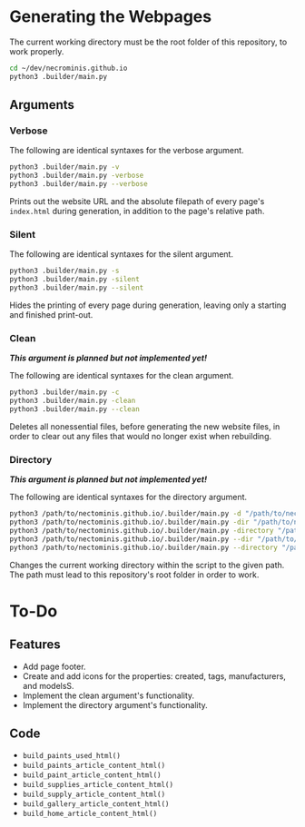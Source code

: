 # Generating the Webpages

The current working directory must be the root folder of this repository, to work properly.

```bash
cd ~/dev/necrominis.github.io
python3 .builder/main.py
```

## Arguments

### Verbose

The following are identical syntaxes for the verbose argument.

```bash
python3 .builder/main.py -v
python3 .builder/main.py -verbose
python3 .builder/main.py --verbose
```

Prints out the website URL and the absolute filepath of every page's `index.html` during generation, in addition to the page's relative path.

### Silent

The following are identical syntaxes for the silent argument.

```bash
python3 .builder/main.py -s
python3 .builder/main.py -silent
python3 .builder/main.py --silent
```

Hides the printing of every page during generation, leaving only a starting and finished print-out.

### Clean

**_This argument is planned but not implemented yet!_**

The following are identical syntaxes for the clean argument.

```bash
python3 .builder/main.py -c
python3 .builder/main.py -clean
python3 .builder/main.py --clean
```

Deletes all nonessential files, before generating the new website files, in order to clear out any files that would no longer exist when rebuilding.

### Directory

**_This argument is planned but not implemented yet!_**

The following are identical syntaxes for the directory argument.

```bash
python3 /path/to/nectominis.github.io/.builder/main.py -d "/path/to/nectominis.github.io/"
python3 /path/to/nectominis.github.io/.builder/main.py -dir "/path/to/nectominis.github.io/"
python3 /path/to/nectominis.github.io/.builder/main.py -directory "/path/to/nectominis.github.io/"
python3 /path/to/nectominis.github.io/.builder/main.py --dir "/path/to/nectominis.github.io/"
python3 /path/to/nectominis.github.io/.builder/main.py --directory "/path/to/nectominis.github.io/"
```

Changes the current working directory within the script to the given path. The path must lead to this repository's root folder in order to work.

# To-Do

## Features

* Add page footer.
* Create and add icons for the properties: created, tags, manufacturers, and modelsS.
* Implement the clean argument's functionality.
* Implement the directory argument's functionality.

## Code

* `build_paints_used_html()`
* `build_paints_article_content_html()`
* `build_paint_article_content_html()`
* `build_supplies_article_content_html()`
* `build_supply_article_content_html()`
* `build_gallery_article_content_html()`
* `build_home_article_content_html()`
